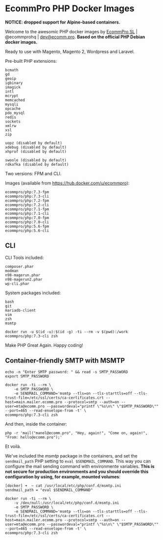 # EcommPro PHP Docker Images

**NOTICE: dropped support for Alpine-based containers.**

Welcome to the awesomic PHP docker images by [EcommPro SL](https://ecomm.pro/) | @ecommprohq | <dev@ecomm.pro>. **Based on the official PHP Debian docker images.**

Ready to use with Magento, Magento 2, Wordpress and Laravel.

Pre-built PHP extensions:

    bcmath
    gd
    geoip
    igbinary
    imagick
    intl
    mcrypt
    memcached
    mysqli
    opcache
    pdo_mysql
    redis
    sockets
    xmlrw
    xsl
    zip

    uopz (disabled by default)
    xdebug (disabled by default)
    xhprof (disabled by default)

    swoole (disabled by default)
    rdkafka (disabled by default)

Two versions: FPM and CLI.

Images (available from <https://hub.docker.com/u/ecommpro>):

    ecommpro/php:7.3-fpm
    ecommpro/php:7.3-cli
    ecommpro/php:7.2-fpm
    ecommpro/php:7.2-cli
    ecommpro/php:7.1-fpm
    ecommpro/php:7.1-cli
    ecommpro/php:7.0-fpm
    ecommpro/php:7.0-cli
    ecommpro/php:5.6-fpm
    ecommpro/php:5.6-cli

## CLI

CLI Tools included:

    composer.phar
    modman
    n98-magerun.phar
    n98-magerun2.phar
    wp-cli.phar

System packages included:

    bash
    git
    mariadb-client
    vim
    zsh
    msmtp

```
docker run -u $(id -u):$(id -g) -ti --rm -v $(pwd):/work ecommpro/php:7.3-cli zsh
```

Make PHP Great Again. Happy coding!

## Container-friendly SMTP with MSMTP

```
echo -n "Enter SMTP password: " && read -s SMTP_PASSWORD
export SMTP_PASSWORD

docker run -ti --rm \
    -e SMTP_PASSWORD \
    -e SENDMAIL_COMMAND='msmtp --tls=on --tls-starttls=off --tls-trust-file=/etc/ssl/certs/ca-certificates.crt --host=main.mailer.ecomm.pro --protocol=smtp --auth=on --user=mta@ecomm.pro --passwordeval="printf \"%s\n\" \"$SMTP_PASSWORD\"" --port=465 --read-envelope-from -t' \
ecommpro/php:7.3-cli zsh
```

And then, inside the container:

```
php -r 'mail("manel@ecomm.pro", "Hey, again!", "Come on, again!", "From: hello@ecomm.pro");'
```

Et voilà.

We've included the *msmtp* package in the containers, and set the `sendmail_path` PHP setting to `eval $SENDMAIL_COMMAND`. This way you can configure the mail sending command with environmente variables. **This is not secure for production environments and you should override this configuration by using, for example, mounted volumes**:

```
[docker] ➜  ~ cat /usr/local/etc/php/conf.d/msmtp.ini
sendmail_path = "eval $SENDMAIL_COMMAND"
```

```
docker run -ti --rm \
    -v /dev/null:/usr/local/etc/php/conf.d/msmtp.ini
    -e SMTP_PASSWORD \
    -e SENDMAIL_COMMAND='msmtp --tls=on --tls-starttls=off --tls-trust-file=/etc/ssl/certs/ca-certificates.crt --host=main.mailer.ecomm.pro --protocol=smtp --auth=on --user=mta@ecomm.pro --passwordeval="printf \"%s\n\" \"$SMTP_PASSWORD\"" --port=465 --read-envelope-from -t' \
ecommpro/php:7.3-cli zsh
```
